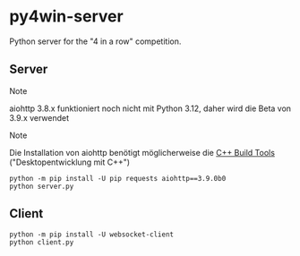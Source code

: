 # py4win-server

Python server for the "4 in a row" competition.

## Server

> [!NOTE]
> aiohttp 3.8.x funktioniert noch nicht mit Python 3.12, daher wird die Beta von 3.9.x verwendet

> [!NOTE]
> Die Installation von aiohttp benötigt möglicherweise die [C++ Build Tools](https://visualstudio.microsoft.com/de/visual-cpp-build-tools/) ("Desktopentwicklung mit C++")

```shell
python -m pip install -U pip requests aiohttp==3.9.0b0
python server.py
```

## Client

```shell
python -m pip install -U websocket-client
python client.py
```

